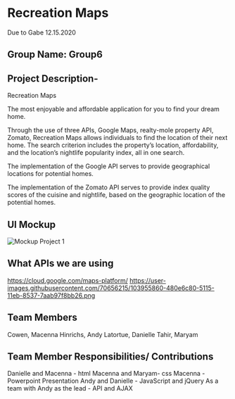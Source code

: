 # Recreation Maps

Due to Gabe 12.15.2020


## Group Name: Group6 
## Project Description-
Recreation Maps 

The most enjoyable and affordable application for you to find your dream home. 

Through the use of three APIs, Google Maps, realty-mole property API, Zomato, Recreation Maps allows individuals to find the location of their next home. The search criterion includes the property’s location, affordability, and the location’s nightlife popularity index, all in one search.

The implementation of the Google API serves to provide geographical locations for potential homes.

The implementation of the Zomato API serves to provide index quality scores of the cuisine and nightlife, based on the geographic location of the potential homes.

## UI Mockup
![Mockup Project 1](https://user-images.githubusercontent.com/73623735/102294479-666ab900-3f17-11eb-9474-4185d0ef6f95.jpg)
## What APIs we are using 
https://cloud.google.com/maps-platform/
https://user-images.githubusercontent.com/70656215/103955860-480e6c80-5115-11eb-8537-7aab97f8bb26.png

## Team Members 
Cowen, Macenna
Hinrichs, Andy
Latortue, Danielle 
Tahir, Maryam

## Team Member Responsibilities/ Contributions 
Danielle and Macenna - html
Macenna and Maryam- css
Macenna - Powerpoint Presentation 
Andy and Danielle - JavaScript and jQuery
As a team with Andy as the lead - API and AJAX

